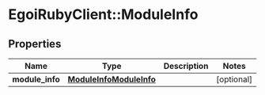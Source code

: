 # EgoiRubyClient::ModuleInfo

## Properties
Name | Type | Description | Notes
------------ | ------------- | ------------- | -------------
**module_info** | [**ModuleInfoModuleInfo**](ModuleInfoModuleInfo.md) |  | [optional] 


